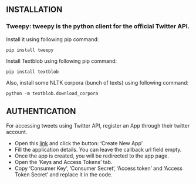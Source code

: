 ## INSTALLATION

### Tweepy: tweepy is the python client for the official Twitter API.

Install it using following pip command: 

```
pip install tweepy
```

Install Textblob using following pip command: 

```
pip install textblob
```
Also, install some NLTK corpora (bunch of texts) using following command: 

```
python -m textblob.download_corpora
```

## AUTHENTICATION

For accessing tweets using Twitter API, register an App through their twitter account. 

- Open this [link](https://apps.twitter.com/) and click the button: ‘Create New App’
- Fill the application details. You can leave the callback url field empty.
- Once the app is created, you will be redirected to the app page.
- Open the ‘Keys and Access Tokens’ tab.
- Copy ‘Consumer Key’, ‘Consumer Secret’, ‘Access token’ and ‘Access Token Secret’ and replace it in the code.
